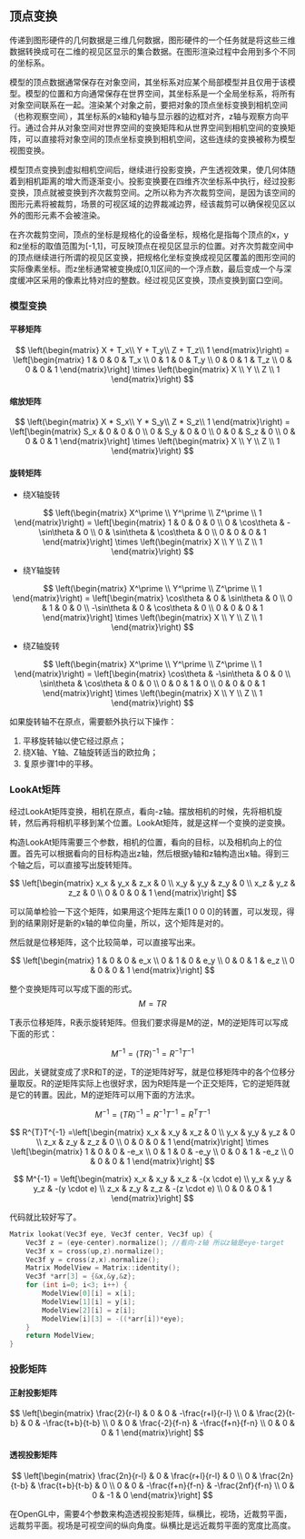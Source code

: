 ## 顶点变换

传递到图形硬件的几何数据是三维几何数据，图形硬件的一个任务就是将这些三维数据转换成可在二维的视见区显示的集合数据。在图形渲染过程中会用到多个不同的坐标系。

模型的顶点数据通常保存在对象空间，其坐标系对应某个局部模型并且仅用于该模型。模型的位置和方向通常保存在世界空间，其坐标系是一个全局坐标系，将所有对象空间联系在一起。渲染某个对象之前，要把对象的顶点坐标变换到相机空间（也称观察空间），其坐标系的x轴和y轴与显示器的边框对齐，z轴与观察方向平行。通过合并从对象空间对世界空间的变换矩阵和从世界空间到相机空间的变换矩阵，可以直接将对象空间的顶点坐标变换到相机空间，这些连续的变换被称为模型视图变换。

模型顶点变换到虚拟相机空间后，继续进行投影变换，产生透视效果，使几何体随着到相机距离的增大而逐渐变小。投影变换要在四维齐次坐标系中执行，经过投影变换，顶点就被变换到齐次裁剪空间。之所以称为齐次裁剪空间，是因为该空间的图形元素将被裁剪，场景的可视区域的边界裁减边界，经该裁剪可以确保视见区以外的图形元素不会被渲染。

在齐次裁剪空间，顶点的坐标是规格化的设备坐标，规格化是指每个顶点的x，y和z坐标的取值范围为[-1,1]，可反映顶点在视见区显示的位置。对齐次剪裁空间中的顶点继续进行所谓的视见区变换，把规格化坐标变换成视见区覆盖的图形空间的实际像素坐标。而z坐标通常被变换成[0,1]区间的一个浮点数，最后变成一个与深度缓冲区采用的像素比特对应的整数。经过视见区变换，顶点变换到窗口空间。

### 模型变换

#### 平移矩阵

$$
\left(\begin{matrix}
    X + T_x\\
    Y + T_y\\
    Z + T_z\\
    1
\end{matrix}\right) =
\left[\begin{matrix}
   1 & 0 & 0 & T_x \\
   0 & 1 & 0 & T_y \\
   0 & 0 & 1 & T_z \\
   0 & 0 & 0 & 1
  \end{matrix}\right] \times 
  \left(\begin{matrix}
    X \\
    Y \\
    Z \\
    1
\end{matrix}\right)
$$

#### 缩放矩阵

$$
\left(\begin{matrix}
    X * S_x\\
    Y * S_y\\
    Z * S_z\\
    1
\end{matrix}\right) =
\left[\begin{matrix}
   S_x & 0 & 0 & 0 \\
   0 & S_y & 0 & 0 \\
   0 & 0 & S_z & 0 \\
   0 & 0 & 0 & 1
  \end{matrix}\right] \times 
  \left(\begin{matrix}
    X \\
    Y \\
    Z \\
    1
\end{matrix}\right)
$$

#### 旋转矩阵

- 绕X轴旋转

$$
\left(\begin{matrix}
    X^\prime \\
    Y^\prime \\
    Z^\prime \\
    1
\end{matrix}\right) =
\left[\begin{matrix}
   1 & 0 & 0 & 0 \\
   0 & \cos\theta & -\sin\theta & 0 \\
   0 & \sin\theta & \cos\theta & 0 \\
   0 & 0 & 0 & 1
  \end{matrix}\right] \times 
  \left(\begin{matrix}
    X \\
    Y \\
    Z \\
    1
\end{matrix}\right)
$$

- 绕Y轴旋转

$$
\left(\begin{matrix}
    X^\prime \\
    Y^\prime \\
    Z^\prime \\
    1
\end{matrix}\right) =
\left[\begin{matrix}
   \cos\theta & 0 & \sin\theta & 0 \\
   0 & 1 & 0 & 0 \\
   -\sin\theta & 0 & \cos\theta & 0 \\
   0 & 0 & 0 & 1
  \end{matrix}\right] \times 
  \left(\begin{matrix}
    X \\
    Y \\
    Z \\
    1
\end{matrix}\right)
$$

- 绕Z轴旋转

$$
\left(\begin{matrix}
    X^\prime \\
    Y^\prime \\
    Z^\prime \\
    1
\end{matrix}\right) =
\left[\begin{matrix}
   \cos\theta & -\sin\theta & 0 & 0 \\
   \sin\theta & \cos\theta & 0 & 0 \\
   0 & 0 & 1 & 0 \\
   0 & 0 & 0 & 1
  \end{matrix}\right] \times 
  \left(\begin{matrix}
    X \\
    Y \\
    Z \\
    1
\end{matrix}\right)
$$

如果旋转轴不在原点，需要额外执行以下操作：

1. 平移旋转轴以使它经过原点；
2. 绕X轴、Y轴、Z轴旋转适当的欧拉角；
3. 复原步骤1中的平移。

### LookAt矩阵

经过LookAt矩阵变换，相机在原点，看向-z轴。摆放相机的时候，先将相机旋转，然后再将相机平移到某个位置。LookAt矩阵，就是这样一个变换的逆变换。

构造LookAt矩阵需要三个参数，相机的位置，看向的目标，以及相机向上的位置。首先可以根据看向的目标构造出z轴，然后根据y轴和z轴构造出x轴。得到三个轴之后，可以直接写出旋转矩阵。

$$
\left[\begin{matrix}
   x_x & y_x & z_x & 0 \\
   x_y & y_y & z_y & 0 \\
   x_z & y_z & z_z & 0 \\
   0 & 0 & 0 & 1
\end{matrix}\right]
$$

可以简单检验一下这个矩阵，如果用这个矩阵左乘[1 0 0 0]的转置，可以发现，得到的结果刚好是新的x轴的单位向量，所以，这个矩阵是对的。

然后就是位移矩阵，这个比较简单，可以直接写出来。


$$
\left[\begin{matrix}
   1 & 0 & 0 & e_x \\
   0 & 1 & 0 & e_y \\
   0 & 0 & 1 & e_z \\
   0 & 0 & 0 & 1
\end{matrix}\right]
$$


整个变换矩阵可以写成下面的形式。
$$M = TR$$

T表示位移矩阵，R表示旋转矩阵。但我们要求得是M的逆，M的逆矩阵可以写成下面的形式：

$$
M^{-1} = {(TR)}^{-1}=R^{-1}T^{-1}
$$

因此，关键就变成了求R和T的逆，T的逆矩阵好写，就是位移矩阵中的各个位移分量取反。R的逆矩阵实际上也很好求，因为R矩阵是一个正交矩阵，它的逆矩阵就是它的转置。因此，M的逆矩阵可以用下面的方法求。

$$
M^{-1} = {(TR)}^{-1}=R^{-1}T^{-1} = R^{T}T^{-1}
$$

$$
R^{T}T^{-1} =\left[\begin{matrix}
   x_x & x_y & x_z & 0 \\
   y_x & y_y & y_z & 0 \\
   z_x & z_y & z_z & 0 \\
   0 & 0 & 0 & 1
\end{matrix}\right] \times
\left[\begin{matrix}
   1 & 0 & 0 & -e_x \\
   0 & 1 & 0 & -e_y \\
   0 & 0 & 1 & -e_z \\
   0 & 0 & 0 & 1
\end{matrix}\right]
$$

$$
M^{-1} = 
\left[\begin{matrix}
   x_x & x_y & x_z & -(x \cdot e) \\
   y_x & y_y & y_z & -(y \cdot e) \\
   z_x & z_y & z_z & -(z \cdot e) \\
   0 & 0 & 0 & 1
\end{matrix}\right]
$$

代码就比较好写了。

```cpp
Matrix lookat(Vec3f eye, Vec3f center, Vec3f up) {
    Vec3f z = (eye-center).normalize(); //看向-z轴 所以z轴是eye-target
    Vec3f x = cross(up,z).normalize();
    Vec3f y = cross(z,x).normalize();
    Matrix ModelView = Matrix::identity();
    Vec3f *arr[3] = {&x,&y,&z};
    for (int i=0; i<3; i++) {
        ModelView[0][i] = x[i];
        ModelView[1][i] = y[i];
        ModelView[2][i] = z[i];
        ModelView[i][3] = -((*arr[i])*eye);
    }
    return ModelView;
}
```

### 投影矩阵

#### 正射投影矩阵

$$
\left[\begin{matrix}
   \frac{2}{r-l} & 0 & 0 & -\frac{r+l}{r-l} \\
   0 & \frac{2}{t-b} & 0 & -\frac{t+b}{t-b} \\
   0 & 0 & \frac{-2}{f-n} & -\frac{f+n}{f-n} \\
   0 & 0 & 0 & 1
\end{matrix}\right]
$$

#### 透视投影矩阵

$$
\left[\begin{matrix}
   \frac{2n}{r-l} & 0 & \frac{r+l}{r-l} & 0 \\
   0 & \frac{2n}{t-b} & \frac{t+b}{t-b} & 0 \\
   0 & 0 & -\frac{f+n}{f-n} & -\frac{2nf}{f-n} \\
   0 & 0 & -1 & 0
\end{matrix}\right]
$$

在OpenGL中，需要4个参数来构造透视投影矩阵，纵横比，视场，近裁剪平面，远裁剪平面。视场是可视空间的纵向角度。纵横比是远近裁剪平面的宽度比高度。
